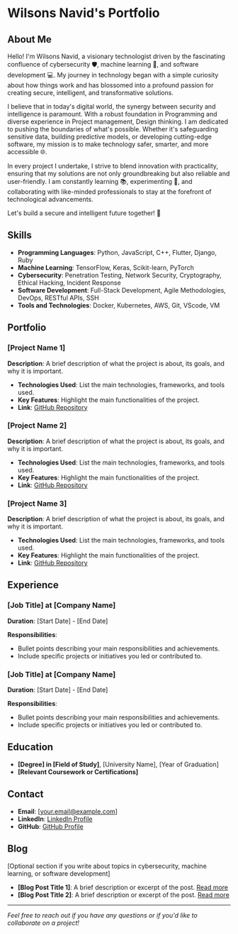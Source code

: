 
# Wilsons Navid's Portfolio

## About Me
Hello! I'm Wilsons Navid, a visionary technologist driven by the fascinating confluence of cybersecurity 🛡️, machine learning 🤖, and software development 💻. My journey in technology began with a simple curiosity about how things work and has blossomed into a profound passion for creating secure, intelligent, and transformative solutions.

I believe that in today's digital world, the synergy between security and intelligence is paramount. With a robust foundation in Programming and diverse experience in Project management, Design thinking. I am dedicated to pushing the boundaries of what's possible. Whether it's safeguarding sensitive data, building predictive models, or developing cutting-edge software, my mission is to make technology safer, smarter, and more accessible 🌐.

In every project I undertake, I strive to blend innovation with practicality, ensuring that my solutions are not only groundbreaking but also reliable and user-friendly. I am constantly learning 📚, experimenting 🧪, and collaborating with like-minded professionals to stay at the forefront of technological advancements.

Let's build a secure and intelligent future together! 🚀

## Skills
- **Programming Languages**: Python, JavaScript, C++, Flutter, Django, Ruby
- **Machine Learning**: TensorFlow, Keras, Scikit-learn, PyTorch
- **Cybersecurity**: Penetration Testing, Network Security, Cryptography, Ethical Hacking, Incident Response
- **Software Development**: Full-Stack Development, Agile Methodologies, DevOps, RESTful APIs, SSH
- **Tools and Technologies**: Docker, Kubernetes, AWS, Git, VScode, VM

## Portfolio

### [Project Name 1]
**Description**: A brief description of what the project is about, its goals, and why it is important.
- **Technologies Used**: List the main technologies, frameworks, and tools used.
- **Key Features**: Highlight the main functionalities of the project.
- **Link**: [GitHub Repository](https://github.com/yourusername/project1)

### [Project Name 2]
**Description**: A brief description of what the project is about, its goals, and why it is important.
- **Technologies Used**: List the main technologies, frameworks, and tools used.
- **Key Features**: Highlight the main functionalities of the project.
- **Link**: [GitHub Repository](https://github.com/yourusername/project2)

### [Project Name 3]
**Description**: A brief description of what the project is about, its goals, and why it is important.
- **Technologies Used**: List the main technologies, frameworks, and tools used.
- **Key Features**: Highlight the main functionalities of the project.
- **Link**: [GitHub Repository](https://github.com/yourusername/project3)

## Experience
### [Job Title] at [Company Name]
**Duration**: [Start Date] - [End Date]

**Responsibilities**:
- Bullet points describing your main responsibilities and achievements.
- Include specific projects or initiatives you led or contributed to.

### [Job Title] at [Company Name]
**Duration**: [Start Date] - [End Date]

**Responsibilities**:
- Bullet points describing your main responsibilities and achievements.
- Include specific projects or initiatives you led or contributed to.

## Education
- **[Degree] in [Field of Study]**, [University Name], [Year of Graduation]
- **[Relevant Coursework or Certifications]**

## Contact
- **Email**: [your.email@example.com]
- **LinkedIn**: [LinkedIn Profile](https://www.linkedin.com/in/yourprofile)
- **GitHub**: [GitHub Profile](https://github.com/yourusername)

## Blog
[Optional section if you write about topics in cybersecurity, machine learning, or software development]
- **[Blog Post Title 1]**: A brief description or excerpt of the post. [Read more](https://link-to-blog-post)
- **[Blog Post Title 2]**: A brief description or excerpt of the post. [Read more](https://link-to-blog-post)

---

*Feel free to reach out if you have any questions or if you'd like to collaborate on a project!*
